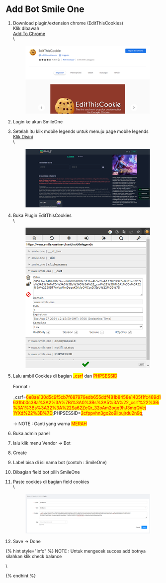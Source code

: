 # Add Bot Smile One

1.  Download plugin/extension chrome (EditThisCookies)\
    Klik dibawah\
    [Add To Chrome](https://chrome.google.com/webstore/detail/editthiscookie/fngmhnnpilhplaeedifhccceomclgfbg?hl=en)\
    \


    <figure><img src="../.gitbook/assets/image (81).png" alt=""><figcaption></figcaption></figure>
2. Login ke akun SmileOne
3.  Setelah itu klik mobile legends untuk menuju page mobile legends\
    [Klik Disini](https://www.smile.one/merchant/mobilelegends?source=other)\
    \


    <figure><img src="../.gitbook/assets/image (82).png" alt=""><figcaption></figcaption></figure>
4.  Buka Plugin EditThisCookies\
    \


    <figure><img src="../.gitbook/assets/image (83).png" alt=""><figcaption></figcaption></figure>
5. Lalu ambil Cookies di bagian <mark style="color:red;">\_csrf</mark> dan <mark style="color:red;">PHPSESSID</mark>\
   \
   Format :\
   \
   \_csrf=<mark style="color:red;">6e8ae130d5c9f5cb7f687976edb655ddf481b8458e1405f1fc489d1631bb0c38a%3A2%3A%7Bi%3A0%3Bs%3A5%3A%22\_csrf%22%3Bi%3A1%3Bs%3A32%3A%22Sa62ZeQr\_32oAm2ogq9hJ3mqQVej 1YXd%22%3B%7D</mark>;PHPSESSID=<mark style="color:red;">2cfppvhn3go2o9ilpujrdu2n9q</mark>;\
   \
   \-> NOTE : Ganti yang warna <mark style="color:red;">MERAH</mark>
6. Buka admin panel
7. lalu klik menu Vendor -> Bot
8. Create
9. Label bisa di isi nama bot (contoh : SmileOne)
10. Dibagian field bot pilih SmileOne
11. Paste cookies di bagian field cookies\
    \


    <figure><img src="../.gitbook/assets/image (85).png" alt=""><figcaption></figcaption></figure>
12. Save -> Done

{% hint style="info" %}
NOTE : Untuk mengecek succes add botnya silahkan klik check balance

\

{% endhint %}
